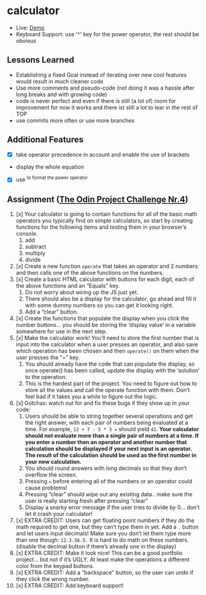 # calculator

* Live: [Demo](https://joecrumbs.github.io/calculator/)
* Keyboard Support: use '^' key for the power operator, the rest should be obvious

## Lessons Learned

* Establishing a fixed Goal instead of iterating over new cool features would result in much cleaner code
* Use more comments and pseudo-code (not doing it was a hassle after long breaks and with growing code)
* code is never perfect and even if there is still (a lot of) room for improvement for now it works and there ist still a lot to lear in the rest of TOP
* use commits more often or use more branches

## Additional Features

- [x] take operator precedence in account and enable the use of brackets
- display the whole equation
- [x] use <sup> to format the power operator


## Assignment ([The Odin Project Challenge Nr.4](https://www.theodinproject.com/paths/foundations/courses/foundations/lessons/calculator))
1. [x] Your calculator is going to contain functions for all of the basic math operators you typically find on simple calculators, so start by creating functions for the following items and testing them in your browser’s console.
    1. add
    1. subtract
    1. multiply
    1. divide
1. [x] Create a new function `operate` that takes an operator and 2 numbers and then calls one of the above functions on the numbers.
1. [x] Create a basic HTML calculator with buttons for each digit, each of the above functions and an “Equals” key.
    1. Do not worry about wiring up the JS just yet.
    1. There should also be a display for the calculator, go ahead and fill it with some dummy numbers so you can get it looking right.
    1. Add a “clear” button.
1. [x] Create the functions that populate the display when you click the number buttons… you should be storing the ‘display value’ in a variable somewhere for use in the next step.
1. [x] Make the calculator work! You’ll need to store the first number that is input into the calculator when a user presses an operator, and also save which operation has been chosen and then `operate()` on them when the user presses the “=” key.
    1. You should already have the code that can populate the display, so once operate() has been called, update the display with the ‘solution’ to the operation.
    1. This is the hardest part of the project. You need to figure out how to store all the values and call the operate function with them. Don’t feel bad if it takes you a while to figure out the logic.
6. [x] Gotchas: watch out for and fix these bugs if they show up in your code:
    1. Users should be able to string together several operations and get the right answer, with each pair of numbers being evaluated at a time. For example, `12 + 7 - 5 * 3 =` should yield `42`. **Your calculator should not evaluate more than a single pair of numbers at a time. If you enter a number then an operator and another number that calculation should be displayed if your next input is an operator. The result of the calculation should be used as the first number in your new calculation.**
    1. You should round answers with long decimals so that they don’t overflow the screen.
    1. Pressing `=` before entering all of the numbers or an operator could cause problems!
    1. Pressing “clear” should wipe out any existing data.. make sure the user is really starting fresh after pressing “clear”
    1. Display a snarky error message if the user tries to divide by 0… don’t let it crash your calculator!
1. [x] EXTRA CREDIT: Users can get floating point numbers if they do the math required to get one, but they can’t type them in yet. Add a `.` button and let users input decimals! Make sure you don’t let them type more than one though: `12.3.56.5.` It is hard to do math on these numbers. (disable the decimal button if there’s already one in the display)
1. [x] EXTRA CREDIT: Make it look nice! This can be a good portfolio project… but not if it’s UGLY. At least make the operations a different color from the keypad buttons.
1. [x] EXTRA CREDIT: Add a “backspace” button, so the user can undo if they click the wrong number.
1. [x] EXTRA CREDIT: Add keyboard support!